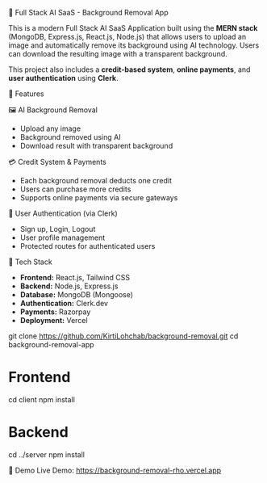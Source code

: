 🧠 Full Stack AI SaaS - Background Removal App

This is a modern Full Stack AI SaaS Application built using the **MERN stack** (MongoDB, Express.js, React.js, Node.js) that allows users to upload an image and automatically remove its background using AI technology. Users can download the resulting image with a transparent background.

This project also includes a **credit-based system**, **online payments**, and **user authentication** using **Clerk**.

🚀 Features

🖼️ AI Background Removal

- Upload any image
- Background removed using AI
- Download result with transparent background

💳 Credit System & Payments

- Each background removal deducts one credit
- Users can purchase more credits
- Supports online payments via secure gateways

🔐 User Authentication (via Clerk)

- Sign up, Login, Logout
- User profile management
- Protected routes for authenticated users

🧱 Tech Stack

- **Frontend:** React.js, Tailwind CSS
- **Backend:** Node.js, Express.js
- **Database:** MongoDB (Mongoose)
- **Authentication:** Clerk.dev
- **Payments:** Razorpay
- **Deployment:** Vercel

git clone https://github.com/KirtiLohchab/background-removal.git
cd background-removal-app

# Frontend

cd client
npm install

# Backend

cd ../server
npm install

📸 Demo
Live Demo: https://background-removal-rho.vercel.app
